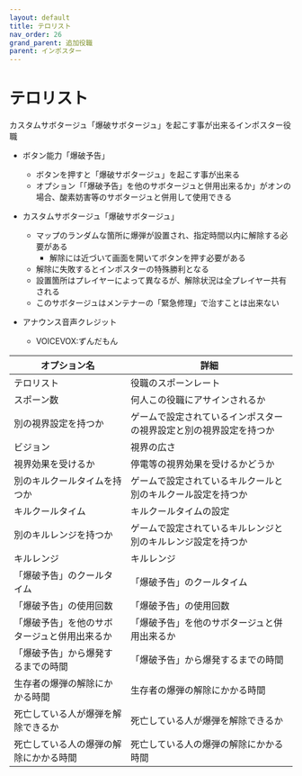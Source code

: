 ```yaml
---
layout: default
title: テロリスト
nav_order: 26
grand_parent: 追加役職
parent: インポスター
---
```


# テロリスト

カスタムサボタージュ「爆破サボタージュ」を起こす事が出来るインポスター役職

 - ボタン能力「爆破予告」
   - ボタンを押すと「爆破サボタージュ」を起こす事が出来る
   - オプション「「爆破予告」を他のサボタージュと併用出来るか」がオンの場合、酸素妨害等のサボタージュと併用して使用できる
 - カスタムサボタージュ「爆破サボタージュ」
   - マップのランダムな箇所に爆弾が設置され、指定時間以内に解除する必要がある
     - 解除には近づいて画面を開いてボタンを押す必要がある
   - 解除に失敗するとインポスターの特殊勝利となる
   - 設置箇所はプレイヤーによって異なるが、解除状況は全プレイヤー共有される
   - このサボタージュはメンテナーの「緊急修理」で治すことは出来ない

 - アナウンス音声クレジット
   - VOICEVOX:ずんだもん


|  オプション名 |  詳細  |
| ---- | ---- |
|  テロリスト  | 役職のスポーンレート |
|  スポーン数  | 何人この役職にアサインされるか |
|  別の視界設定を持つか  |  ゲームで設定されているインポスターの視界設定と別の視界設定を持つか  |
|  ビジョン  |  視界の広さ  |
|  視界効果を受けるか  |  停電等の視界効果を受けるかどうか  |
|  別のキルクールタイムを持つか  | ゲームで設定されているキルクールと別のキルクール設定を持つか |
|  キルクールタイム  |  キルクールタイムの設定  |
|  別のキルレンジを持つか  |  ゲームで設定されているキルレンジと別のキルレンジ設定を持つか  |
|  キルレンジ  |  キルレンジ  |
|  「爆破予告」のクールタイム  |  「爆破予告」のクールタイム  |
|  「爆破予告」の使用回数  | 「爆破予告」の使用回数  |
|  「爆破予告」を他のサボタージュと併用出来るか  | 「爆破予告」を他のサボタージュと併用出来るか  |
|  「爆破予告」から爆発するまでの時間  | 「爆破予告」から爆発するまでの時間  |
|  生存者の爆弾の解除にかかる時間  | 生存者の爆弾の解除にかかる時間  |
|  死亡している人が爆弾を解除できるか  | 死亡している人が爆弾を解除できるか  |
|  死亡している人の爆弾の解除にかかる時間  | 死亡している人の爆弾の解除にかかる時間 |